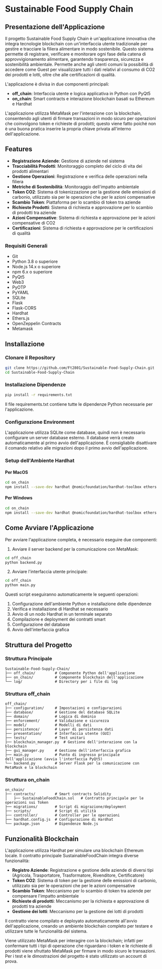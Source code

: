 # Sustainable Food Supply Chain

## Presentazione dell'Applicazione

Il progetto Sustainable Food Supply Chain è un'applicazione innovativa che integra tecnologie blockchain con un'interfaccia utente tradizionale per gestire e tracciare la filiera alimentare in modo sostenibile. Questo sistema permette di registrare, verificare e monitorare ogni fase della catena di approvvigionamento alimentare, garantendo trasparenza, sicurezza e sostenibilità ambientale. Permette anche agli utenti comuni la possibilità di accedere come Guest per visualizzare tutti i dati relativi al consumo di CO2 dei prodotti e lotti, oltre che alle certificazioni di qualità.

L'applicazione è divisa in due componenti principali:
- **off_chain**: Interfaccia utente e logica applicativa in Python con PyQt5
- **on_chain**: Smart contracts e interazione blockchain basati su Ethereum e Hardhat

L'applicazione utilizza MetaMask per l'interazione con la blockchain, consentendo agli utenti di firmare transazioni in modo sicuro per operazioni che coinvolgono token e richieste di prodotti; questo viene fatto poiché non è una buona pratica inserire la propria chiave privata all'interno dell'applicazione.

## Features

- **Registrazione Aziende**: Gestione di aziende nel sistema
- **Tracciabilità Prodotti**: Monitoraggio completo del ciclo di vita dei prodotti alimentari
- **Gestione Operazioni**: Registrazione e verifica delle operazioni nella filiera
- **Metriche di Sostenibilità**: Monitoraggio dell'impatto ambientale
- **Token CO2**: Sistema di tokenizzazione per la gestione delle emissioni di carbonio, utilizzato sia per le operazioni che per le azioni compensative
- **Scambio Token**: Piattaforma per lo scambio di token tra aziende
- **Richieste Prodotti**: Sistema di richiesta e approvazione per lo scambio di prodotti tra aziende
- **Azioni Compensative**: Sistema di richiesta e approvazione per le azioni compensative di CO2
- **Certificazioni**: Sistema di richiesta e approvazione per le certificazioni di qualità

### Requisiti Generali
- Git
- Python 3.8 o superiore
- Node.js 14.x o superiore
- npm 6.x o superiore
- PyQt5
- Web3
- PyOTP
- PyYAML
- SQLite
- Flask
- Flask-CORS
- Hardhat
- Ethers.js
- OpenZeppelin Contracts
- Metamask

## Installazione

### Clonare il Repository

```bash
git clone https://github.com/Ft2801/Sustainable-Food-Supply-Chain.git
cd Sustainable-Food-Supply-Chain
```

### Installazione Dipendenze

```bash
pip install -r requirements.txt
```

Il file requirements.txt contiene tutte le dipendenze Python necessarie per l'applicazione.

### Configurazione Environment

L'applicazione utilizza SQLite come database, quindi non è necessario configurare un server database esterno. Il database verrà creato automaticamente al primo avvio dell'applicazione.
È consigliabile disattivare il comando relativo alle migrazioni dopo il primo avvio dell'applicazione.

### Setup dell'Ambiente Hardhat

#### Per MacOS

```bash
cd on_chain
npm install --save-dev hardhat @nomicfoundation/hardhat-toolbox ethers @openzeppelin/contracts
```

#### Per Windows

```bash
cd on_chain
npm install --save-dev hardhat @nomicfoundation/hardhat-toolbox ethers @openzeppelin/contracts
```

## Come Avviare l'Applicazione

Per avviare l'applicazione completa, è necessario eseguire due componenti:

1. Avviare il server backend per la comunicazione con MetaMask:
```bash
cd off_chain
python backend.py
```

2. Avviare l'interfaccia utente principale:
```bash
cd off_chain
python main.py
```

Questi script eseguiranno automaticamente le seguenti operazioni:

1. Configurazione dell'ambiente Python e installazione delle dipendenze
2. Verifica e installazione di Hardhat se necessario
3. Avvio di un nodo Hardhat in un terminale separato
4. Compilazione e deployment dei contratti smart
5. Configurazione del database
6. Avvio dell'interfaccia grafica

## Struttura del Progetto

### Struttura Principale

```
Sustainable-Food-Supply-Chain/
├── off_chain/         # Componente Python dell'applicazione
├── on_chain/          # Componente blockchain dell'applicazione
└── log/               # Directory per i file di log
```

### Struttura off_chain

```
off_chain/
├── configuration/     # Impostazioni e configurazioni
├── database/          # Gestione del database SQLite
├── domain/            # Logica di dominio
├── enforcement/       # Validazione e sicurezza
├── model/             # Modelli di dati
├── persistence/       # Layer di persistenza dati
├── presentation/      # Interfaccia utente (GUI)
├── tests/             # Test unitari
├── blockchain_manager.py  # Gestione dell'interazione con la blockchain
├── gui_manager.py     # Gestione dell'interfaccia grafica
├── main.py            # Punto di ingresso principale dell'applicazione (avvia l'interfaccia PyQt5)
└── backend.py         # Server Flask per la comunicazione con MetaMask e la blockchain
```

### Struttura on_chain

```
on_chain/
├── contracts/         # Smart contracts Solidity
│   ├── SustainableFoodChain.sol   # Contratto principale per le operazioni sui Token
├── migrations/        # Script di migrazione/deployment
├── scripts/           # Script di utilità
├── controller/        # Controller per le operazioni
├── hardhat.config.js  # Configurazione di Hardhat
└── package.json       # Dipendenze Node.js
```

## Funzionalità Blockchain

L'applicazione utilizza Hardhat per simulare una blockchain Ethereum locale. Il contratto principale SustainableFoodChain integra diverse funzionalità:

- **Registro Aziende**: Registrazione e gestione delle aziende di diversi tipi (Agricola, Trasportatore, Trasformatore, Rivenditore, Certificatore)
- **Token CO2**: Sistema di token per la gestione delle emissioni di carbonio, utilizzato sia per le operazioni che per le azioni compensative
- **Scambio Token**: Meccanismo per lo scambio di token tra aziende per compensare l'impatto ambientale
- **Richieste di prodotti**: Meccanismo per la richiesta e approvazione di prodotti tra aziende
- **Gestione dei lotti**: Meccanismo per la gestione dei lotti di prodotti


Il contratto viene compilato e deployato automaticamente all'avvio dell'applicazione, creando un ambiente blockchain completo per testare e utilizzare tutte le funzionalità del sistema.

Viene utilizzato MetaMask per interagire con la blockchain; infatti per confermare tutti i tipi di operazione che riguardano i token e le richieste di prodotti viene sfruttato MetaMask per firmare in modo sicuro le transazioni. Per i test e le dimostrazioni del progetto è stato utilizzato un account di prova.